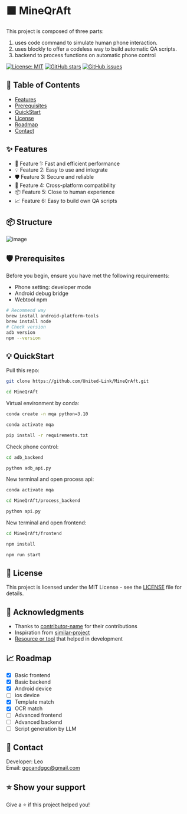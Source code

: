 # 🟩 MineQrAft

This project is composed of three parts:  
1. uses code command to simulate human phone interaction.  
2. uses blockly to offer a codeless way to build automatic QA scripts.
3. backend to process functions on automatic phone control

[![License: MIT](https://img.shields.io/badge/License-MIT-yellow.svg)](https://opensource.org/licenses/MIT)
[![GitHub stars](https://img.shields.io/github/stars/yourusername/yourproject.svg)](https://github.com/yourusername/yourproject/stargazers)
[![GitHub issues](https://img.shields.io/github/issues/yourusername/yourproject.svg)](https://github.com/yourusername/yourproject/issues)

## 📖 Table of Contents

- [Features](#-features)
- [Prerequisites](#-prerequisites)
- [QuickStart](#-quickstart)
- [License](#-license)
- [Roadmap](#-roadmap)
- [Contact](#-contact)

## ✨ Features

- 🚀 Feature 1: Fast and efficient performance
- 💡 Feature 2: Easy to use and integrate
- 🛡️ Feature 3: Secure and reliable
- 📱 Feature 4: Cross-platform compatibility
- 📦 Feature 5: Close to human experience
- 📈 Feature 6: Easy to build own QA scripts

## 📦 Structure

![image](https://github.com/United-Link/MineQrAft/blob/main/structure.png)

## 🛡️ Prerequisites

Before you begin, ensure you have met the following requirements:  

- Phone setting: developer mode
- Android debug bridge
- Webtool npm 

```bash
# Recommend way
brew install android-platform-tools
brew install node
# Check version
adb version
npm --version
```


## 💡 QuickStart

Pull this repo:

```bash
git clone https://github.com/United-Link/MineQrAft.git

cd MineQrAft
```

Virtual environment by conda:

```bash
conda create -n mqa python=3.10

conda activate mqa

pip install -r requirements.txt
```

Check phone control:  

```bash
cd adb_backend

python adb_api.py
```

New terminal and open process api:  
```bash
conda activate mqa

cd MineQrAft/process_backend

python api.py
```

New terminal and open frontend:  
```bash
cd MineQrAft/frontend

npm install

npm run start
```

## 📄 License

This project is licensed under the MIT License - see the [LICENSE](LICENSE) file for details.

## 🙏 Acknowledgments

- Thanks to [contributor-name](https://github.com/contributor-name) for their contributions
- Inspiration from [similar-project](https://github.com/similar-project)
- [Resource or tool](https://example.com) that helped in development

## 📈 Roadmap

- [x] Basic frontend
- [x] Basic backend
- [x] Android device
- [ ] ios device
- [x] Template match
- [x] OCR match
- [ ] Advanced frontend
- [ ] Advanced backend
- [ ] Script generation by LLM

## 📱 Contact

Developer: Leo  
Email: ggcandggc@gmail.com  

## ⭐ Show your support

Give a ⭐️ if this project helped you!
